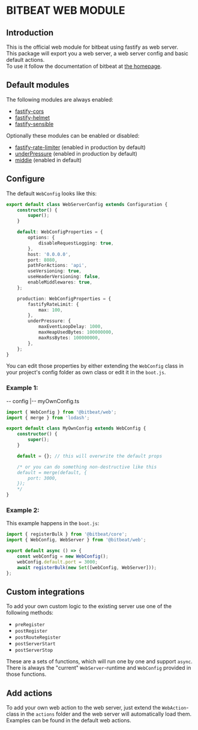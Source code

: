 # BITBEAT WEB MODULE

## Introduction

This is the official web module for bitbeat using fastify as web server.<br>
This package will export you a web server, a web server config and basic default actions.<br>
To use it follow the documentation of bitbeat at [the homepage](https://bitbeat.projects.oliverfreudrich.com/#/?id=add-existing-module-extend-core).

## Default modules

The following modules are always enabled:

-   [fastify-cors](https://github.com/fastify/fastify-cors)
-   [fastify-helmet](https://github.com/fastify/fastify-helmet)
-   [fastify-sensible](https://github.com/fastify/fastify-sensible)

Optionally these modules can be enabled or disabled:

-   [fastify-rate-limiter](https://github.com/fastify/fastify-rate-limit) (enabled in production by default)
-   [underPressure](https://github.com/fastify/under-pressure) (enabled in production by default)
-   [middie](https://github.com/fastify/middie) (enabled in default)

## Configure

The default `WebConfig` looks like this:

```typescript
export default class WebServerConfig extends Configuration {
    constructor() {
        super();
    }

    default: WebConfigProperties = {
        options: {
            disableRequestLogging: true,
        },
        host: '0.0.0.0',
        port: 8080,
        pathForActions: 'api',
        useVersioning: true,
        useHeaderVersioning: false,
        enableMiddlewares: true,
    };

    production: WebConfigProperties = {
        fastifyRateLimit: {
            max: 100,
        },
        underPressure: {
            maxEventLoopDelay: 1000,
            maxHeapUsedBytes: 100000000,
            maxRssBytes: 100000000,
        },
    };
}
```

You can edit those properties by either extending the `WebConfig` class in your project's config folder as own class or edit it in the `boot.js`.

### Example 1:

-- config
|-- myOwnConfig.ts

```typescript
import { WebConfig } from '@bitbeat/web';
import { merge } from 'lodash';

export default class MyOwnConfig extends WebConfig {
    constructor() {
        super();
    }

    default = {}; // this will overwrite the default props

    /* or you can do something non-destructive like this
    default = merge(default, {
        port: 3000,
    });
    */
}
```

### Example 2:

This example happens in the `boot.js`:

```typescript
import { registerBulk } from '@bitbeat/core';
import { WebConfig, WebServer } from '@bitbeat/web';

export default async () => {
    const webConfig = new WebConfig();
    webConfig.default.port = 3000;
    await registerBulk(new Set([webConfig, WebServer]));
};
```

## Custom integrations

To add your own custom logic to the existing server use one of the following methods:

-   `preRegister`
-   `postRegister`
-   `postRouteRegister`
-   `postServerStart`
-   `postServerStop`

These are a sets of functions, which will run one by one and support `async`. There is always the "current" `WebServer`-runtime and `WebConfig` provided in those functions.

## Add actions

To add your own web action to the web server, just extend the `WebAction`-class in the `actions` folder and the web server will automatically load them. Examples can be found in the default web actions.
